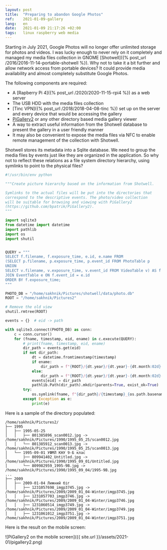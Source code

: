 ```yaml
---
layout: post
title:  "Preparing to abandon Google Photos"
ref:    2021-01-09-gallery
lang:   en
date:   2021-01-09 21:17:26 +02:00
tags:   linux raspberry web media
---
```


Starting in July 2021, Google Photos will no longer offer unlimited storage for
photos and videos. I was lucky enough to never rely on it completely and managed
my media files collection in GNOME
[Shotwell]({% post_url /2016/2016-11-14-portable-shotwell %}). Why not to take
it a bit further and allow network access from portable devices? It could
provide media availability and almost completely substitute Google Photos.

The following components are required:

- A [Rapberry Pi 4]({% post_url /2020/2020-11-15-rpi4 %}) as a web server
- The USB HDD with the media files collection
- [Tinc VPN]({% post_url /2018/2018-04-08-tinc %}) set up on the server and
  every device that would be accessing the gallery
- [PiGallery2](https://github.com/bpatrik/PiGallery2) or any other directory
    based media gallery viewer
- A way to extract useful information from the Shotwell database to present the
    gallery in a user friendly manner
- It may also be convenient to expose the media files via NFC to enable remote
    management of the collection with Shotwell.

Shotwell stores its metadata into a Sqlite database. We need to group the media
files by events just like they are organized in the application. So why not to
reflect these relations as a file system directory hierarchy, using symlinks to
point to the physical files?

```python
#!/usr/bin/env python

"""Create picture hierarchy based on the information from Shotwell.

Symlinks to the actual files will be put into the directories that
correspond to the descriptive events. The photo/video collection
will be suitable for browsing and viewing with PiGallery2
(https://github.com/bpatrik/PiGallery2).
"""

import sqlite3
from datetime import datetime
import pathlib
import os
import shutil


QUERY = """
SELECT f.filename, f.exposure_time, e.id, e.name FROM
(SELECT p.filename, p.exposure_time, p.event_id FROM PhotoTable p
UNION
SELECT v.filename, v.exposure_time, v.event_id FROM VideoTable v) AS f
JOIN EventTable e ON f.event_id = e.id
ORDER BY f.exposure_time;
"""

PHOTO_DB = "/home/sakhnik/Pictures/shotwell/data/photo.db"
ROOT = "/home/sakhnik/Pictures2"

# Remove the old view
shutil.rmtree(ROOT)

events = {}  # eid -> path

with sqlite3.connect(PHOTO_DB) as conn:
    c = conn.cursor()
    for (fname, timestamp, eid, ename) in c.execute(QUERY):
        # print(fname, timestamp, eid, ename)
        dir_path = events.get(eid)
        if not dir_path:
            dt = datetime.fromtimestamp(timestamp)
            if ename:
                dir_path = f"{ROOT}/{dt.year}/{dt.year}-{dt.month:02d}-{dt.day:02d} {ename}"
            else:
                dir_path = f"{ROOT}/{dt.year}/{dt.year}-{dt.month:02d}-{dt.day:02d}"
            events[eid] = dir_path
            pathlib.Path(dir_path).mkdir(parents=True, exist_ok=True)
        try:
            os.symlink(fname, f"{dir_path}/{timestamp}_{os.path.basename(fname)}")
        except Exception as e:
            print(e)
```

Here is a sample of the directory populated:
```
/home/sakhnik/Pictures2/
├── 1995
│   ├── 1995-05-25
│   │   ├── 801385896_scan0012.jpg -> /home/sakhnik/Pictures/1990/1995_05_25/scan0012.jpg
│   │   └── 801385912_scan0013.jpg -> /home/sakhnik/Pictures/1990/1995_05_25/scan0013.jpg
│   └── 1995-09-01 УФМЛ КНУ 9-Б клас
│       ├── 809941402_Untitled.jpg -> /home/sakhnik/Pictures/1990/1995_09_01/Untitled.jpg
│       └── 809982959_1995-9B.jpg -> /home/sakhnik/Pictures/1990/1995_09_04/1995-9B.jpg
...
├── 2009
│   ├── 2009-01-04 Лижний біг
│   │   ├── 1231057698_imgp3745.jpg -> /home/sakhnik/Pictures/2009/2009_01_04-Winter/imgp3745.jpg
│   │   ├── 1231057703_imgp3746.jpg -> /home/sakhnik/Pictures/2009/2009_01_04-Winter/imgp3746.jpg
│   │   ├── 1231060514_imgp3749.jpg -> /home/sakhnik/Pictures/2009/2009_01_04-Winter/imgp3749.jpg
│   │   ├── 1231061012_imgp3751.jpg -> /home/sakhnik/Pictures/2009/2009_01_04-Winter/imgp3751.jpg
```

Here is the result on the mobile screen:

![PiGallery2 on the mobile screen]({{ site.url }}/assets/2021-01/pigallery2.png)

